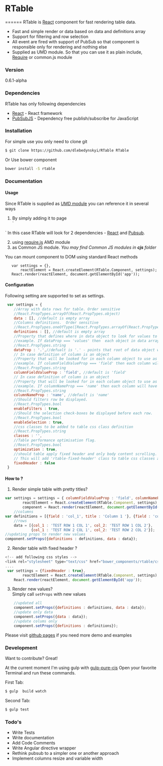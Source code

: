 # RTable
======
RTable is [React](http://facebook.github.io/react/) component for fast rendering table data. 
  - Fast and simple render or data based on data and definitions array
  - Support for filtering and row selection
  - All event are fired with support of PubSub so that component is responsible only for rendering and nothing else
  - Supplied as UMD module. So that you can use it as plain include, [Require](http://requirejs.org/) or common.js module

### Version
0.6.1-alpha

### Dependencies

RTable has only following dependencies 

* [React](http://facebook.github.io/react/) - React framework
* [PubSubJS](https://github.com/mroderick/PubSubJS) - Dependency free publish/subscribe for JavaScript

### Installation
For simple use you only need  to clone git 
```sh
$ git clone https://github.com/dlebedynskyi/RTable RTable
```
Or Use bower component 
```sh
bower install -S rtable
```


### Documentation 
#### Usage
Since RTable is supplied as [UMD module](https://github.com/umdjs/umd) you can reference it in several ways
1. By simply adding it to page  
 ` 
    <script src="./bower_components/rtable/dist/rtable.min.js"></script>
`
 In this case RTable will look for 2 dependencies  - [React](http://facebook.github.io/react/) and [Pubsub](https://github.com/mroderick/PubSubJS).

2. using [require.js](http://requirejs.org/) AMD module   
3. as Common JS module. *You may find Common JS modules in **cjs** folder*

You can  mount component to DOM using standard React methods  
 ```
    var settings = {},
        reactElement = React.createElement(RTable.Component, settings); 
    React.render(reactElement, document.getElementById('app'));
```

#### Configuration 
Following setting are supported  to set as settings. 
```javascript
 var settings = {
    //Array with data rows for table. Order sensitive
    //React.PropTypes.arrayOf(React.PropTypes.object)
    data : [], //default is empty array
    //Columns definitions.  Order sensitive
    //React.PropTypes.oneOfType([React.PropTypes.arrayOf(React.PropTypes.string),React.PropTypes.arrayOf(React.PropTypes.object)])
    definitions : [], //default is empty array
    //Property that defines where in data object to look for values to display. 
    //example. If dataProp === 'values' then  each object in data array need to have {values : { ...} } as a place to store values for columns
    //React.PropTypes.string
    dataProp : '.',//defualt is '.' - points that root of data object will be used to look for values
    // In case definition of column is an object
    //Property that will be looked for in each column object to use as property name to look for in data item.
    //example. If columnFieldValueProp === 'field' then each column will have following { field :'testName', name :'Test Name' }. This will allow to get values from data array as data[i]['testName'] to be displayed
    //React.PropTypes.string
    columnFieldValueProp : 'field', //default is 'field'
    // In case definition of column is an object
    //Property that will be looked for in each column object to use as property name to look for in data item.
    //example. If columnNameProp === 'name' then each column will have following { field :'testName', name :'Test Name' }. This will display column header as Test Name
    //React.PropTypes.string
    columnNameProp : 'name', //default is 'name'
    //Should filters row be displayed. 
    //React.PropTypes.bool
    enableFilters : true,
    //Should the selection check-boxes be displayed before each row.
    //React.PropTypes.bool
    enableSelection : true,
    //css classes to be added to table css class definition
    //React.PropTypes.string
    classes : '',
    //Table performance optimisation flag. 
    //React.PropTypes.bool
    optimization : true,
    //should table apply fixed header and only body content scrolling.
    // This will add 'rtable-fixed-header' class to table css classes and will require correct css classes declarations.
    fixedHeader : false
 }
```

#### How to ? 
1. Render simple table with pretty titles?    
```javascript
var settings = settings = { columnFieldValueProp : 'field', columnNameProp : 'title', dataProp : '.'},
        reactElement = React.createElement(RTable.Component, settings), 
        component = React.render(reactElement, document.getElementById('app'));
    //columns
var definitions = [{field : 'col_1', title : 'Column 1 '}, {field : 'col_2', title : 'Column 2 '}],
    //rows
    data = [{col_1 : 'TEST ROW 1 COL 1', col_2: 'TEST ROW 1 COL 2'}, 
            {col_1 : 'TEST ROW 2 COL 1', col_2: 'TEST ROW 2 COL 2'}];
//updating props to render new values            
component.setProps({definitions : definitions, data : data});
```
2. Render table with fixed header ?   
```javascript
<!-- add following css styles -->
<link rel="stylesheet" type="text/css" href="bower_components/rtable/css/styles.css">
....
 var settings = {fixedHeader : true},
        reactElement = React.createElement(RTable.Component, settings); 
    React.render(reactElement, document.getElementById('app'));
```
3. Render new values?   
Simply call ```setProps``` with new values  
```javascript
    //updated all
    component.setProps({definitions : definitions, data : data});
    //update only data
    component.setProps({data : data});
    //update colums only
    component.setProps({definitions : definitions});
```
Please visit [github pages](dlebedynskyi.github.io/RTable) if you need more demo and examples
### Development

Want to contribute? Great!

At the current moment I'm using gulp with [gulp-pure-cjs](https://github.com/parroit/gulp-pure-cjs/)
Open your favorite Terminal and run these commands.

First Tab:
```sh
$ gulp  build watch
```

Second Tab:
```sh
$ gulp test
```



### Todo's

 - Write Tests
 - Write documentation 
 - Add Code Comments
 - Write Angular directive wrapper
 - Rethink pubsub to a simpler one or another approach
 - Implement columns resize and variable width

